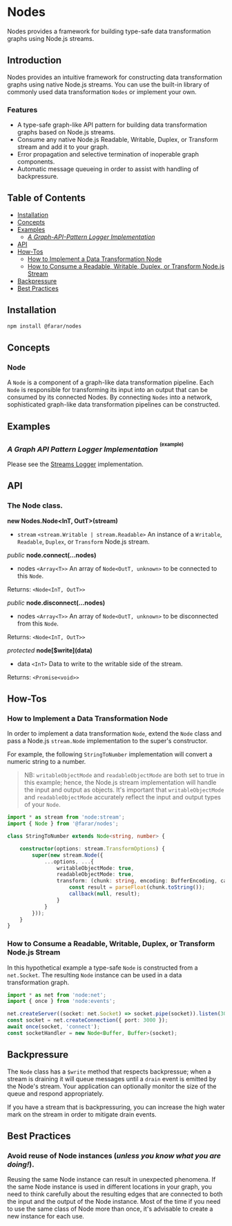 # Nodes

Nodes provides a framework for building type-safe data transformation graphs using Node.js streams.

## Introduction

Nodes provides an intuitive framework for constructing data transformation graphs using native Node.js streams.  You can use the built-in library of commonly used data transformation `Nodes` or implement your own.

### Features

- A type-safe graph-like API pattern for building data transformation graphs based on Node.js streams.
- Consume any native Node.js Readable, Writable, Duplex, or Transform stream and add it to your graph.
- Error propagation and selective termination of inoperable graph components.
- Automatic message queueing in order to assist with handling of backpressure.

## Table of Contents

- [Installation](#installation)
- [Concepts](#concepts)
- [Examples](#examples)
    - [*A Graph-API-Pattern Logger Implementation*](#a-graph-api-pattern-logger-implementation-example)
- [API](#api)
- [How-Tos](#how-tos)
    - [How to Implement a Data Transformation Node](#how-to-implement-a-node)
    - [How to Consume a Readable, Writable, Duplex, or Transform Node.js Stream](#how-to-consume-a-readable-writable-duplex-or-transform-nodejs-stream)
- [Backpressure](#backpressure)
- [Best Practices](#best-practices)

## Installation

```bash
npm install @farar/nodes
```

## Concepts

### Node

A `Node` is a component of a graph-like data transformation pipeline.  Each `Node` is responsible for transforming its input into an output that can be consumed by its connected Nodes.  By connecting `Nodes` into a network, sophisticated graph-like data transformation pipelines can be constructed.

## Examples

### *A Graph API Pattern Logger Implementation* <sup><sup>(example)</sup></sup>
Please see the [Streams Logger](https://github.com/faranalytics/streams-logger) implementation.

## API

### The Node class.

**new Nodes.Node\<InT, OutT\>(stream)**
- `stream` `<stream.Writable | stream.Readable>` An instance of a `Writable`, `Readable`, `Duplex`, or `Transform` Node.js stream.

*public* **node.connect(...nodes)**
- nodes `<Array<T>>` An array of `Node<OutT, unknown>` to be connected to this `Node`.

Returns: `<Node<InT, OutT>>`

*public* **node.disconnect(...nodes)**
- nodes `<Array<T>>` An array of `Node<OutT, unknown>` to be disconnected from this `Node`.

Returns: `<Node<InT, OutT>>`

*protected* **node\[$write\](data)**
- data `<InT>` Data to write to the writable side of the stream.

Returns: `<Promise<void>>`

## How-Tos

### How to Implement a Data Transformation Node

In order to implement a data transformation `Node`, extend the `Node` class and pass a Node.js `stream.Node` implementation to the super's constructor.  

For example, the following `StringToNumber` implementation will convert a numeric string to a number.  

> NB: `writableObjectMode` and `readableObjectMode` are both set to true in this example; hence, the Node.js stream implementation will handle the input and output as objects.  It's important that `writableObjectMode` and `readableObjectMode` accurately reflect the input and output types of your `Node`.

```ts
import * as stream from 'node:stream';
import { Node } from '@farar/nodes';

class StringToNumber extends Node<string, number> {

    constructor(options: stream.TransformOptions) {
        super(new stream.Node({
            ...options, ...{
                writableObjectMode: true,
                readableObjectMode: true,
                transform: (chunk: string, encoding: BufferEncoding, callback: stream.NodeCallback) => {
                    const result = parseFloat(chunk.toString());
                    callback(null, result);
                }
            }
        }));
    }
}
```

### How to Consume a Readable, Writable, Duplex, or Transform Node.js Stream

In this hypothetical example a type-safe `Node` is constructed from a `net.Socket`.  The resulting `Node` instance can be used in a data transformation graph.

```ts
import * as net from 'node:net';
import { once } from 'node:events';

net.createServer((socket: net.Socket) => socket.pipe(socket)).listen(3000);
const socket = net.createConnection({ port: 3000 });
await once(socket, 'connect');
const socketHandler = new Node<Buffer, Buffer>(socket);
```

## Backpressure
The `Node` class has a `$write` method that respects backpressue; when a stream is draining it will queue messages until a `drain` event is emitted by the Node's stream.  Your application can optionally monitor the size of the queue and respond appropriately.

If you have a stream that is backpressuring, you can increase the high water mark on the stream in order to mitigate drain events.

## Best Practices

### Avoid reuse of Node instances (*unless you know what you are doing!*).
Reusing the same Node instance can result in unexpected phenomena.  If the same Node instance is used in different locations in your graph, you need to think carefully about the resulting edges that are connected to both the input and the output of the Node instance.  Most of the time if you need to use the same class of Node more than once, it's advisable to create a new instance for each use.